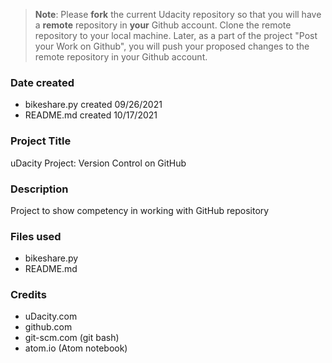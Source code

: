 >**Note**: Please **fork** the current Udacity repository so that you will have a **remote** repository in **your** Github account. Clone the remote repository to your local machine. Later, as a part of the project "Post your Work on Github", you will push your proposed changes to the remote repository in your Github account.

### Date created
* bikeshare.py created 09/26/2021
* README.md created 10/17/2021

### Project Title
uDacity Project: Version Control on GitHub

### Description
Project to show competency in working with GitHub repository

### Files used
* bikeshare.py
* README.md

### Credits
* uDacity.com
* github.com
* git-scm.com (git bash)
* atom.io (Atom notebook)
